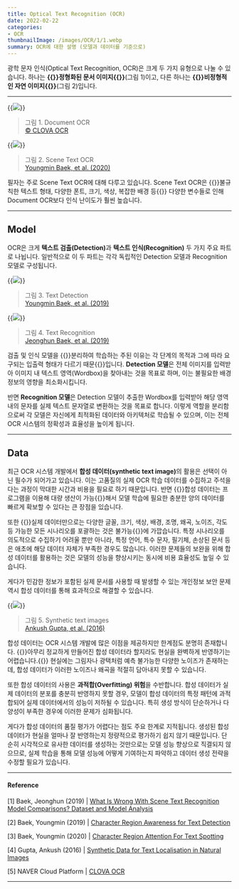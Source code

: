 ```yaml
---
title: Optical Text Recognition (OCR)
date: 2022-02-22
categories:
- OCR
thumbnailImage: /images/OCR/1/1.webp
summary: OCR에 대한 설명 (모델과 데이터를 기준으로)
---
```

광학 문자 인식(Optical Text Recognition, OCR)은 크게 두 가지 유형으로 나눌 수 있습니다. 하나는 <strong>{{<hl-text primary>}}정형화된 문서 이미지{{</hl-text>}}</strong>(그림 1)이고, 다른 하나는 <strong>{{<hl-text primary>}}비정형적인 자연 이미지{{</hl-text>}}</strong>(그림 2)입니다.

---
{{<image classes="center" src="/images/OCR/1/1.webp">}}
> 그림 1. Document OCR<br>
[© CLOVA OCR](https://www.ncloud.com/product/aiService/ocr#detail)

{{<image classes="center" src="/images/OCR/1/2.webp">}}
> 그림 2. Scene Text OCR<br>
[Youngmin Baek, et al. (2020)](https://arxiv.org/abs/2007.09629)

필자는 주로 Scene Text OCR에 대해 다루고 있습니다. Scene Text OCR은 {{<hl-text primary>}}불규칙한 텍스트 형태, 다양한 폰트, 크기, 색상, 복잡한 배경 등{{</hl-text>}} 다양한 변수들로 인해 Document OCR보다 인식 난이도가 훨씬 높습니다.

---
## Model
OCR은 크게 <strong>텍스트 검출(Detection)</strong>과 <strong>텍스트 인식(Recognition)</strong> 두 가지 주요 파트로 나뉩니다. 일반적으로 이 두 파트는 각각 독립적인 Detection 모델과 Recognition 모델로 구성됩니다.

{{<image classes="center" src="/images/OCR/1/3.webp">}}
> 그림 3. Text Detection<br>
[Youngmin Baek, et al. (2019)](https://arxiv.org/abs/1904.01941)

{{<image classes="center" src="/images/OCR/1/4.webp">}}
> 그림 4. Text Recognition<br>
[Jeonghun Baek, et al. (2019)](https://arxiv.org/abs/1904.01906)

검출 및 인식 모델을 {{<hl-text primary>}}분리하여 학습하는 주된 이유는 각 단계의 목적과 그에 따라 요구되는 입출력 형태가 다르기 때문{{</hl-text>}}입니다. <strong>Detection 모델</strong>은 전체 이미지를 입력받아 이미지 내 텍스트 영역(Wordbox)을 찾아내는 것을 목표로 하며, 이는 불필요한 배경 정보의 영향을 최소화시킵니다.

반면 <strong>Recognition 모델</strong>은 Detection 모델이 추출한 Wordbox를 입력받아 해당 영역 내의 문자를 실제 텍스트 문자열로 변환하는 것을 목표로 합니다. 이렇게 역할을 분리함으로써 각 모델은 자신에게 최적화된 데이터와 아키텍처로 학습될 수 있으며, 이는 전체 OCR 시스템의 정확성과 효율성을 높이게 됩니다.

---
## Data
최근 OCR 시스템 개발에서 <strong>합성 데이터(synthetic text image)</strong>의 활용은 선택이 아닌 필수가 되어가고 있습니다. 이는 고품질의 실제 OCR 학습 데이터를 수집하고 주석을 다는 과정이 막대한 시간과 비용을 필요로 하기 때문입니다. 반면 {{<hl-text primary>}}합성 데이터는 프로그램을 이용해 대량 생산이 가능{{</hl-text>}}해서 모델 학습에 필요한 충분한 양의 데이터를 빠르게 확보할 수 있다는 큰 장점을 있습니다.

또한 {{<hl-text primary>}}실제 데이터만으로는 다양한 글꼴, 크기, 색상, 배경, 조명, 왜곡, 노이즈, 각도 등 가능한 모든 시나리오를 포괄하는 것은 불가능{{</hl-text>}}에 가깝습니다. 특정 시나리오를 의도적으로 수집하기 어려울 뿐만 아니라, 특정 언어, 특수 문자, 필기체, 손상된 문서 등은 애초에 해당 데이터 자체가 부족한 경우도 많습니다. 이러한 문제들의 보완을 위해 합성 데이터를 활용하는 것은 모델의 성능을 향상시키는 동시에 비용 효율성도 높일 수 있습니다.

게다가 민감한 정보가 포함된 실제 문서를 사용할 때 발생할 수 있는 개인정보 보안 문제 역시 합성 데이터를 통해 효과적으로 해결할 수 있습니다.

{{<image classes="center" src="/images/OCR/1/5.webp">}}
> 그림 5. Synthetic text images<br>
[Ankush Gupta, et al. (2016)](https://www.robots.ox.ac.uk/~vgg/publications/2016/Gupta16/)

합성 데이터는 OCR 시스템 개발에 많은 이점을 제공하지만 한계점도 분명히 존재합니다. {{<hl-text primary>}}아무리 정교하게 만들어진 합성 데이터라 할지라도 현실을 완벽하게 반영하기는 어렵습니다.{{</hl-text>}} 현실에는 그림자나 광택처럼 예측 불가능한 다양한 노이즈가 존재하는데, 합성 데이터가 이러한 노이즈나 왜곡을 적절히 담아내지 못할 수 있습니다.

또한 합성 데이터의 사용은 <strong>과적합(Overfitting) 위험</strong>을 수반합니다. 합성 데이터가 실제 데이터의 분포를 충분히 반영하지 못할 경우, 모델이 합성 데이터의 특정 패턴에 과적합되어 실제 데이터에서의 성능이 저하될 수 있습니다. 특히 생성 방식이 단순하거나 다양성이 부족한 경우에 이러한 문제가 심화됩니다.

게다가 합성 데이터의 품질 평가가 어렵다는 점도 주요 한계로 지적됩니다. 생성된 합성 데이터가 현실을 얼마나 잘 반영하는지 정량적으로 평가하기 쉽지 않기 때문입니다. 단순히 시각적으로 유사한 데이터를 생성하는 것만으로는 모델 성능 향상으로 직결되지 않으므로, 실제 학습을 통해 모델 성능에 어떻게 기여하는지 파악하고 데이터 생성 전략을 수정할 필요가 있습니다.

---
#### Reference
[1] Baek, Jeonghun (2019) | [What Is Wrong With Scene Text Recognition Model Comparisons? Dataset and Model Analysis](https://arxiv.org/abs/1904.01906)

[2] Baek, Youngmin (2019) | [Character Region Awareness for Text Detection](https://arxiv.org/abs/1904.01941)

[3] Baek, Youngmin (2020) | [Character Region Attention For Text Spotting](https://arxiv.org/abs/2007.09629)

[4] Gupta, Ankush (2016) | [Synthetic Data for Text Localisation in Natural Images](https://www.robots.ox.ac.uk/~vgg/publications/2016/Gupta16)

[5] NAVER Cloud Platform | [CLOVA OCR](https://www.ncloud.com/product/aiService/ocr#detail)

---